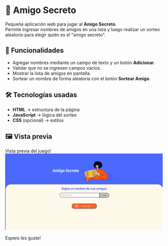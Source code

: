 # 🎁 Amigo Secreto

Pequeña aplicación web para jugar al **Amigo Secreto**.  
Permite ingresar nombres de amigos en una lista y luego realizar un sorteo aleatorio para elegir quién es el "amigo secreto".



## 🚀 Funcionalidades

- Agregar nombres mediante un campo de texto y un botón **Adicionar**.  
- Validar que no se ingresen campos vacíos.  
- Mostrar la lista de amigos en pantalla.  
- Sortear un nombre de forma aleatoria con el botón **Sortear Amigo**.  



## 🛠️ Tecnologías usadas

- **HTML** → estructura de la página  
- **JavaScript** → lógica del sorteo  
- **CSS** (opcional) → estilos  


## 🖼️ Vista previa

Vista previa del juego! <img src="assets/captura.png">



Espero les guste!
